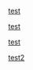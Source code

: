<!-- All [test] refer to the first definition, "hello" -->

[test] 

[test]: hello

[test]

[test]: world

[test]


<!-- Definitions are global, so the nested [test2] is visible outside the paragraph -->

[test2]

> [test2]: inner

